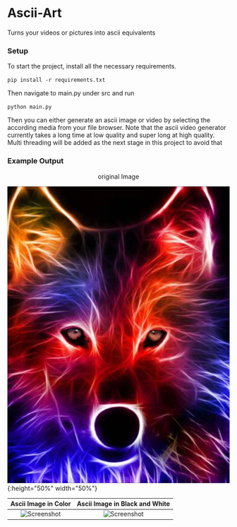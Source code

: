 # Ascii-Art
Turns your videos or pictures into ascii equivalents

### Setup
To start the project, install all the necessary requirements.
```shell
pip install -r requirements.txt
```

Then navigate to main.py under src and run
```shell
python main.py
```

Then you can either generate an ascii image or video by selecting the according 
media from your file browser. Note that the ascii video generator currently takes
a long time at low quality and super long at high quality. Multi threading will
be added as the next stage in this project to avoid that

### Example Output
<center>original Image</center>

![Screenshot](example_images/wolf.jpg){:height="50%" width="50%"}

Ascii Image in Color       |  Ascii Image in Black and White
:-------------------------:|:-------------------------:
![Screenshot](example_images/wolf_ascii_color.jpg) | ![Screenshot](example_images/wolf_ascii_bw.jpg) 